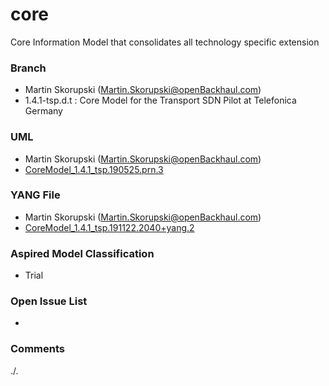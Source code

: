 # core
Core Information Model that consolidates all technology specific extension

### Branch
- Martin Skorupski (Martin.Skorupski@openBackhaul.com)
- 1.4.1-tsp.d.t : Core Model for the Transport SDN Pilot at Telefonica Germany

### UML
- Martin Skorupski (Martin.Skorupski@openBackhaul.com)
- [CoreModel_1.4.1_tsp.190525.prn.3](./CoreModel_1.4.1_tsp.190525.prn.3.zip)

### YANG File
- Martin Skorupski (Martin.Skorupski@openBackhaul.com)
- [CoreModel_1.4.1_tsp.191122.2040+yang.2](./CoreModel_1.4.1_tsp.191122.2040+yang.2.zip)

### Aspired Model Classification
- Trial

### Open Issue List
- 

### Comments
./.
